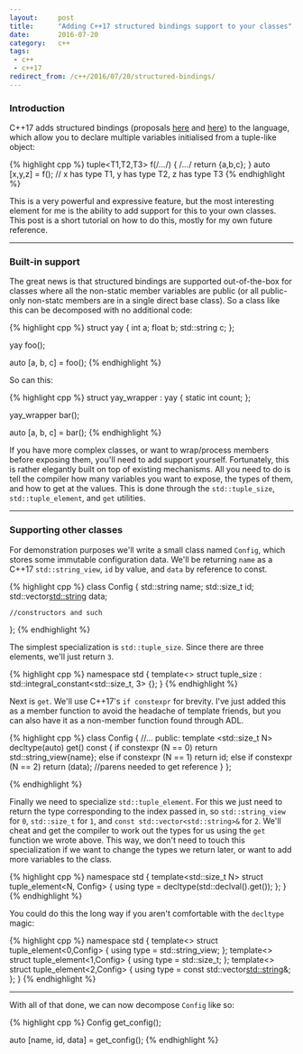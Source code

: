 ```yaml
---
layout:     post
title:      "Adding C++17 structured bindings support to your classes"
date:       2016-07-20
category:   c++
tags:
 - c++
 - c++17
redirect_from: /c++/2016/07/20/structured-bindings/
---
```


### Introduction

C++17 adds structured bindings (proposals [here](https://isocpp.org/files/papers/P0144R1.pdf) and [here](http://www.open-std.org/jtc1/sc22/wg21/docs/papers/2016/p0217r2.html)) to the language, which allow you to declare multiple variables initialised from a tuple-like object:

{% highlight cpp %}
tuple<T1,T2,T3> f(/*...*/) { /*...*/ return {a,b,c}; }
auto [x,y,z] = f(); // x has type T1, y has type T2, z has type T3
{% endhighlight %}

This is a very powerful and expressive feature, but the most interesting element for me is the ability to add support for this to your own classes. This post is a short tutorial on how to do this, mostly for my own future reference.

-----------------------

### Built-in support

The great news is that structured bindings are supported out-of-the-box for classes where all the non-static member variables are public (or all public-only non-statc members are in a single direct base class). So a class like this can be decomposed with no additional code:

{% highlight cpp %}
struct yay {
    int a;
    float b;
    std::string c;
};

yay foo();

auto [a, b, c] = foo();
{% endhighlight %}

So can this:

{% highlight cpp %}
struct yay_wrapper : yay {
    static int count;
};

yay_wrapper bar();

auto [a, b, c] = bar();
{% endhighlight %}

If you have more complex classes, or want to wrap/process members before exposing them, you'll need to add support yourself. Fortunately, this is rather elegantly built on top of existing mechanisms. All you need to do is tell the compiler how many variables you want to expose, the types of them, and how to get at the values. This is done through the `std::tuple_size`, `std::tuple_element`, and `get` utilities.

-------------------------------------

### Supporting other classes

For demonstration purposes we'll write a small class named `Config`, which stores some immutable configuration data. We'll be returning `name` as a C++17 `std::string_view`, `id` by value, and `data` by reference to const.

{% highlight cpp %}
class Config {
    std::string name;
    std::size_t id;
    std::vector<std::string> data;

    //constructors and such
};
{% endhighlight %}

The simplest specialization is `std::tuple_size`. Since there are three elements, we'll just return `3`.

{% highlight cpp %}
namespace std {
    template<>
    struct tuple_size<Config>
        : std::integral_constant<std::size_t, 3> {};
}
{% endhighlight %}

Next is `get`. We'll use C++17's `if constexpr` for brevity. I've just added this as a member function to avoid the headache of template friends, but you can also have it as a non-member function found through ADL.

{% highlight cpp %}
class Config {
    //...
public:
   template <std::size_t N>
   decltype(auto) get() const {
       if      constexpr (N == 0) return std::string_view{name};
       else if constexpr (N == 1) return id;
       else if constexpr (N == 2) return (data); //parens needed to get reference
   }
};

{% endhighlight %}

Finally we need to specialize `std::tuple_element`. For this we just need to return the type corresponding to the index passed in, so `std::string_view` for `0`, `std::size_t` for `1`, and `const std::vector<std::string>&` for `2`. We'll cheat and get the compiler to work out the types for us using the `get` function we wrote above. This way, we don't need to touch this specialization if we want to change the types we return later, or want to add more variables to the class.

{% highlight cpp %}
namespace std {
    template<std::size_t N>
    struct tuple_element<N, Config> {
        using type = decltype(std::declval<Config>().get<N>());
    };
}
{% endhighlight %}

You could do this the long way if you aren't comfortable with the `decltype` magic:

{% highlight cpp %}
namespace std {
    template<> struct tuple_element<0,Config> { using type = std::string_view; };
    template<> struct tuple_element<1,Config> { using type = std::size_t; };
    template<> struct tuple_element<2,Config> { using type = const std::vector<std::string>&; };
}
{% endhighlight %}

--------------------------------

With all of that done, we can now decompose `Config` like so:

{% highlight cpp %}
Config get_config();

auto [name, id, data] = get_config();
{% endhighlight %}
